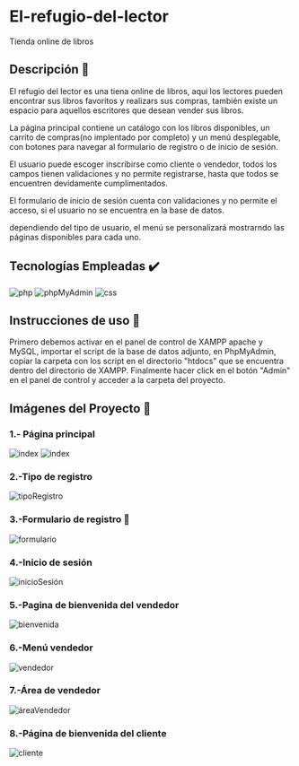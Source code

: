 # El-refugio-del-lector
Tienda online de libros 

## Descripción 📝

El refugio del lector es una tiena online de libros, aqui los lectores pueden encontrar sus libros favoritos y realizars sus compras, también existe un espacio para aquellos escritores que desean vender sus libros.

La página principal contiene un catálogo con los libros disponibles, un carrito de compras(no implentado por completo) y un menú desplegable, con botones para navegar al formulario de registro o de inicio de sesión.

El usuario puede escoger inscribirse como cliente o vendedor, todos los campos tienen validaciones y no permite registrarse, hasta que todos se encuentren devidamente cumplimentados.

El formulario de inicio de sesión cuenta con validaciones y no permite el acceso, si el usuario no se encuentra en la base de datos.

dependiendo del tipo de usuario, el menú se personalizará mostrarndo las páginas disponibles para cada uno.

## Tecnologías Empleadas ✔️

![php](https://img.shields.io/badge/php-violet)
![phpMyAdmin](https://img.shields.io/badge/phpMyAdmin-orange)
![css](https://img.shields.io/badge/CSS-blue
)

## Instrucciones de uso 📖

Primero debemos activar en el panel de control de XAMPP apache y MySQL, importar el script de la base de datos adjunto, en PhpMyAdmin, copiar la carpeta con los script en el directorio "htdocs" que se encuentra dentro del directorio de XAMPP. Finalmente hacer click en el botón "Admin" en el panel de control y acceder a la carpeta del proyecto.

## Imágenes del Proyecto 📸

### 1.- Página principal
![index](https://github.com/AngelyVS/El-refugio-del-lector/blob/3f2e07b39eaef021e53cf10010d626a5bb944064/im%C3%A1genes/capTl1.png)
![index](https://github.com/AngelyVS/El-refugio-del-lector/blob/3f2e07b39eaef021e53cf10010d626a5bb944064/im%C3%A1genes/capTl1.1.png)

### 2.-Tipo de registro
![tipoRegistro](https://github.com/AngelyVS/El-refugio-del-lector/blob/3f2e07b39eaef021e53cf10010d626a5bb944064/im%C3%A1genes/capTl3.png)

### 3.-Formulario de registro 📜
![formulario](https://github.com/AngelyVS/El-refugio-del-lector/blob/3f2e07b39eaef021e53cf10010d626a5bb944064/im%C3%A1genes/capTl4.png)

### 4.-Inicio de sesión
![inicioSesión](https://github.com/AngelyVS/El-refugio-del-lector/blob/3f2e07b39eaef021e53cf10010d626a5bb944064/im%C3%A1genes/capTl5.png)

### 5.-Pagina de bienvenida del vendedor
![bienvenida](https://github.com/AngelyVS/El-refugio-del-lector/blob/3f2e07b39eaef021e53cf10010d626a5bb944064/im%C3%A1genes/capTl6.png)

### 6.-Menú vendedor 
![vendedor](https://github.com/AngelyVS/El-refugio-del-lector/blob/3f2e07b39eaef021e53cf10010d626a5bb944064/im%C3%A1genes/capTl7.png)

### 7.-Área de vendedor
![áreaVendedor](https://github.com/AngelyVS/El-refugio-del-lector/blob/3f2e07b39eaef021e53cf10010d626a5bb944064/im%C3%A1genes/capTl8.png)

### 8.-Página de bienvenida del cliente
![cliente](https://github.com/AngelyVS/El-refugio-del-lector/blob/3f2e07b39eaef021e53cf10010d626a5bb944064/im%C3%A1genes/capTl9.png)
